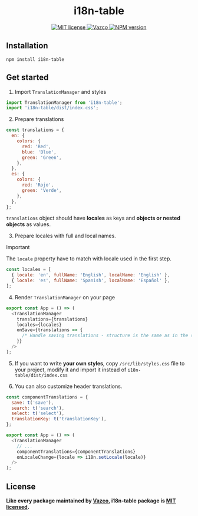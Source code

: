 <h1 align="center">i18n-table</h1>

<p align="center">
  <a href="https://github.com/vazco/i18n-table/blob/master/LICENSE">
    <img src="https://img.shields.io/github/license/vazco/i18n-table" alt="MIT license" />
  </a>
  <a href="https://vazco.eu">
    <img src="https://img.shields.io/badge/vazco-package-blue.svg" alt="Vazco">
  </a>
  <a href="https://npmjs.org/package/i18n-table">
    <img src="https://img.shields.io/npm/v/i18n-table.svg" alt="NPM version" />
  </a>
</p>

## Installation

```
npm install i18n-table
```

## Get started

1. Import `TranslationManager` and styles

```js
import TranslationManager from 'i18n-table';
import 'i18n-table/dist/index.css';
```

2. Prepare translations

```js
const translations = {
  en: {
    colors: {
      red: 'Red',
      blue: 'Blue',
      green: 'Green',
    },
  },
  es: {
    colors: {
      red: 'Rojo',
      green: 'Verde',
    },
  },
};
```

`translations` object should have **locales** as keys and **objects or nested objects** as values.

3. Prepare locales with full and local names.

> [!IMPORTANT]
> The `locale` property have to match with locale used in the first step.

```js
const locales = [
  { locale: 'en', fullName: 'English', localName: 'English' },
  { locale: 'es', fullName: 'Spanish', localName: 'Español' },
];
```

4. Render `TranslationManager` on your page

```js
export const App = () => (
  <TranslationManager
    translations={translations}
    locales={locales}
    onSave={translations => {
      /* Handle saving translations - structure is the same as in the step 2. */
    }}
  />
);
```

5. If you want to write **your own styles**, copy `/src/lib/styles.css` file to your project, modify it and import it instead of `i18n-table/dist/index.css`

6. You can also customize header translations.

```js
const componentTranslations = {
  save: t('save'),
  search: t('search'),
  select: t('select'),
  translationKey: t('translationKey'),
};

export const App = () => (
  <TranslationManager
    // ...
    componentTranslations={componentTranslations}
    onLocaleChange={locale => i18n.setLocale(locale)}
  />
);
```

## License

**Like every package maintained by [Vazco](https://vazco.eu/), i18n-table package is [MIT licensed](https://github.com/vazco/i18n-table/blob/master/LICENSE).**
